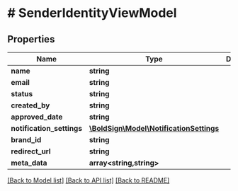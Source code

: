 # # SenderIdentityViewModel

## Properties

Name | Type | Description | Notes
------------ | ------------- | ------------- | -------------
**name** | **string** |  | [optional]
**email** | **string** |  | [optional]
**status** | **string** |  | [optional]
**created_by** | **string** |  | [optional]
**approved_date** | **string** |  | [optional]
**notification_settings** | [**\BoldSign\Model\NotificationSettings**](NotificationSettings.md) |  | [optional]
**brand_id** | **string** |  | [optional]
**redirect_url** | **string** |  | [optional]
**meta_data** | **array<string,string>** |  | [optional]

[[Back to Model list]](../../README.md#models) [[Back to API list]](../../README.md#endpoints) [[Back to README]](../../README.md)
